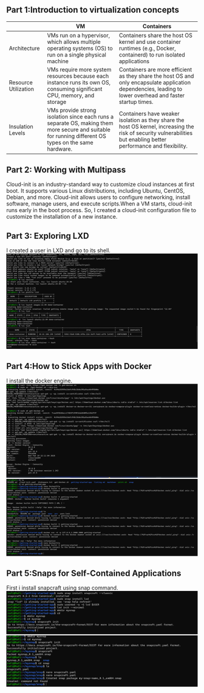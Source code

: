 ## Part 1:Introduction to virtualization concepts

| 	       | VM       | Containers 
|----------|----------|----------|
| Architecture   | VMs run on a hypervisor, which allows multiple operating systems (OS) to run on a single physical machine  | Containers share the host OS kernel and use container runtimes (e.g., Docker, containerd) to run isolated applications  |
| Resource Utilization   | VMs require more system resources because each instance runs its own OS, consuming significant CPU, memory, and storage   | Containers are more efficient as they share the host OS and only encapsulate application dependencies, leading to lower overhead and faster startup times.   |
| Insulation Levels   | VMs provide strong isolation since each runs a separate OS, making them more secure and suitable for running different OS types on the same hardware.   | Containers have weaker isolation as they share the host OS kernel, increasing the risk of security vulnerabilities but enabling better performance and flexibility. |

## Part 2: Working with Multipass
Cloud-init is an industry-standard way to customize cloud instances at first boot. It supports various Linux distributions, including Ubuntu, CentOS, Debian, and more. Cloud-init allows users to configure networking, install software, manage users, and execute scripts.When a VM starts, cloud-init runs early in the boot process. So, I created a cloud-init configuration file to customize the installation of a new instance.

## Part 3: Exploring LXD 
I created a user in LXD and go to its shell.
![](img/1.png)
## Part 4:How to Stick Apps with Docker
I install the docker engine.
![](img/2.png)
![](img/3.png)
## Part 5:Snaps for Self-Contained Applications
First i install snapcraft using snap command.
![](img/4.png)
![](img/5.png)
